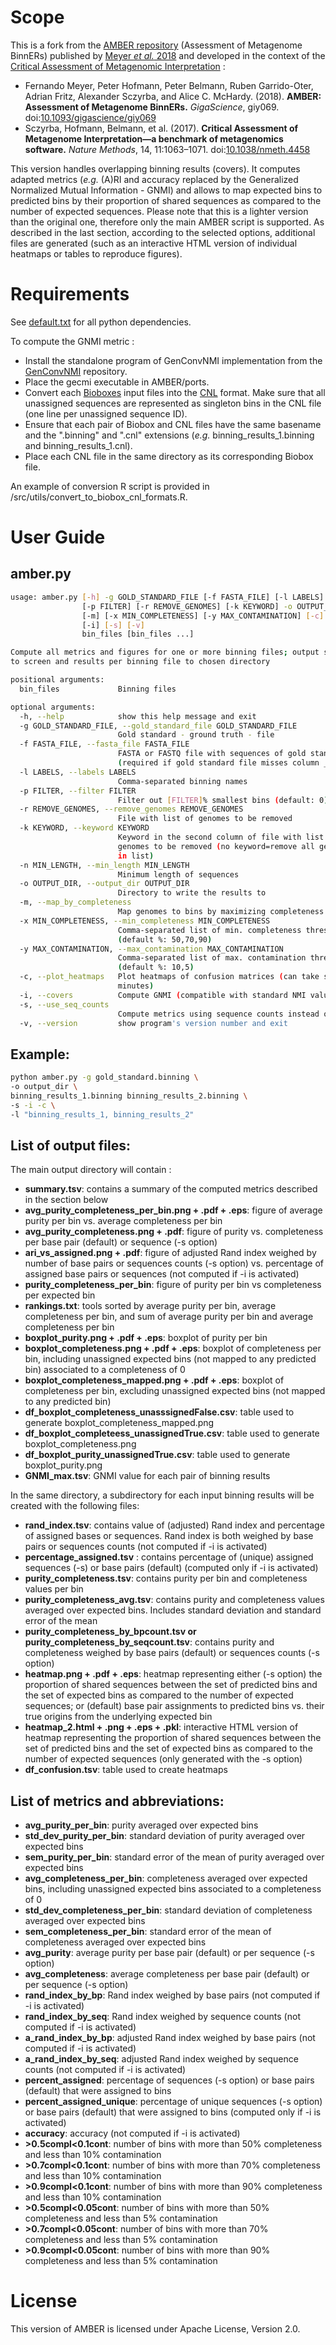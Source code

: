 # Scope

This is a fork from the [AMBER repository](https://github.com/CAMI-challenge/AMBER) (Assessment of Metagenome BinnERs) published by [Meyer *et al.* 2018](https://doi.org/10.1093/gigascience/giy069) and developed in the context of the [Critical Assessment of Metagenomic Interpretation](http://www.cami-challenge.org/) :

* Fernando Meyer, Peter Hofmann, Peter Belmann, Ruben Garrido-Oter, Adrian Fritz, Alexander Sczyrba, and Alice C. McHardy. (2018). **AMBER: Assessment of Metagenome BinnERs.** *GigaScience*, giy069. doi:[10.1093/gigascience/giy069](https://doi.org/10.1093/gigascience/giy069)
* Sczyrba, Hofmann, Belmann, et al. (2017). **Critical Assessment of Metagenome Interpretation—a benchmark of metagenomics software.** *Nature Methods*, 14, 11:1063–1071. doi:[10.1038/nmeth.4458](https://doi.org/10.1038/nmeth.4458)

This version handles overlapping binning results (covers). It computes adapted metrics (*e.g.* (A)RI and accuracy replaced by the 
Generalized Normalized Mutual Information - GNMI) and allows to map expected bins to predicted bins by their proportion of shared sequences as compared to the number of expected sequences. Please note that this is a lighter version than the original one, therefore only the main AMBER script is supported. As described in the last section, according to the selected options, additional files are generated (such as an interactive HTML version of individual heatmaps or tables  to reproduce figures). 

# Requirements

See [default.txt](requirements/default.txt) for all python dependencies.

To compute the GNMI metric : 

* Install the standalone program of GenConvNMI implementation from the [GenConvNMI](https://github.com/eXascaleInfolab/GenConvNMI) repository.
* Place the gecmi executable in AMBER/ports.
* Convert each [Bioboxes](https://github.com/bioboxes/rfc/tree/master/data-format) input files into the [CNL](https://github.com/eXascaleInfolab/GenConvNMI) format. Make sure that all unassigned sequences are represented as singleton bins in the CNL file (one line per unassigned sequence ID). 
* Ensure that each pair of Biobox and CNL files have the same basename and the ".binning" and ".cnl" extensions (*e.g.* binning_results_1.binning and binning_results_1.cnl).
* Place each CNL file in the same directory as its corresponding Biobox file.

An example of conversion R script is provided in /src/utils/convert_to_biobox_cnl_formats.R. 

# User Guide

## amber.py

~~~BASH
usage: amber.py [-h] -g GOLD_STANDARD_FILE [-f FASTA_FILE] [-l LABELS]
                [-p FILTER] [-r REMOVE_GENOMES] [-k KEYWORD] -o OUTPUT_DIR
                [-m] [-x MIN_COMPLETENESS] [-y MAX_CONTAMINATION] [-c]
                [-i] [-s] [-v]
                bin_files [bin_files ...]

Compute all metrics and figures for one or more binning files; output summary
to screen and results per binning file to chosen directory

positional arguments:
  bin_files             Binning files

optional arguments:
  -h, --help            show this help message and exit
  -g GOLD_STANDARD_FILE, --gold_standard_file GOLD_STANDARD_FILE
                        Gold standard - ground truth - file
  -f FASTA_FILE, --fasta_file FASTA_FILE
                        FASTA or FASTQ file with sequences of gold standard
                        (required if gold standard file misses column _LENGTH)
  -l LABELS, --labels LABELS
                        Comma-separated binning names
  -p FILTER, --filter FILTER
                        Filter out [FILTER]% smallest bins (default: 0)
  -r REMOVE_GENOMES, --remove_genomes REMOVE_GENOMES
                        File with list of genomes to be removed
  -k KEYWORD, --keyword KEYWORD
                        Keyword in the second column of file with list of
                        genomes to be removed (no keyword=remove all genomes
                        in list)
  -n MIN_LENGTH, --min_length MIN_LENGTH
                        Minimum length of sequences
  -o OUTPUT_DIR, --output_dir OUTPUT_DIR
                        Directory to write the results to
  -m, --map_by_completeness
                        Map genomes to bins by maximizing completeness
  -x MIN_COMPLETENESS, --min_completeness MIN_COMPLETENESS
                        Comma-separated list of min. completeness thresholds
                        (default %: 50,70,90)
  -y MAX_CONTAMINATION, --max_contamination MAX_CONTAMINATION
                        Comma-separated list of max. contamination thresholds
                        (default %: 10,5)
  -c, --plot_heatmaps   Plot heatmaps of confusion matrices (can take some
                        minutes)
  -i, --covers          Compute GNMI (compatible with standard NMI values) and percentage of sequences or base pairs assigned at least to one predicted bin (unique), instead of ARI/accuracy
  -s, --use_seq_counts
                        Compute metrics using sequence counts instead of base pairs and map expected bins (genomes) to predicted bins by maximizing the proportion of shared sequences as compared to the expected sequence counts (if activated, -m is overrided)
  -v, --version         show program's version number and exit
~~~

## Example: 

~~~BASH
python amber.py -g gold_standard.binning \
-o output_dir \
binning_results_1.binning binning_results_2.binning \
-s -i -c \
-l "binning_results_1, binning_results_2" 
~~~

## List of output files: 

The main output directory will contain : 
* **summary.tsv**: contains a summary of the computed metrics described in the section below
* **avg_purity_completeness_per_bin.png + .pdf + .eps**: figure of average purity per bin vs. average completeness per bin 
* **avg_purity_completeness.png  + .pdf**: figure of purity vs. completeness per base pair (default) or sequence (-s option)
* **ari_vs_assigned.png + .pdf**: figure of adjusted Rand index weighed by number of base pairs or sequences counts (-s option) vs. percentage of assigned base pairs or sequences (not computed if -i is activated)
* **purity_completeness_per_bin**: figure of purity per bin vs completeness per expected bin
* **rankings.txt**: tools sorted by average purity per bin, average completeness per bin, and sum of average purity per bin and average completeness per bin 
* **boxplot_purity.png + .pdf + .eps**: boxplot of purity per bin
* **boxplot_completeness.png + .pdf + .eps**:  boxplot of completeness per bin, including unassigned expected bins (not mapped to any predicted bin) associated to a completeness of 0
* **boxplot_completeness_mapped.png + .pdf + .eps**: boxplot of completeness per bin, excluding unassigned expected bins (not mapped to any predicted bin)
* **df_boxplot_completeness_unasssignedFalse.csv**: table used to generate boxplot_completeness_mapped.png
* **df_boxplot_completeess_unassignedTrue.csv**: table used to generate boxplot_completeness.png
* **df_boxplot_purity_unassignedTrue.csv**:  table used to generate boxplot_purity.png
* **GNMI_max.tsv**: GNMI value for each pair of binning results

In the same directory, a subdirectory for each input binning results will be created with the following files:
* **rand_index.tsv**: contains value of (adjusted) Rand index and percentage of assigned bases or sequences. Rand index is both weighed by base pairs or sequences counts (not computed if -i is activated)
* **percentage_assigned.tsv** : contains percentage of (unique) assigned sequences (-s) or base pairs (default) (computed only if -i is activated)
* **purity_completeness.tsv**: contains purity per bin and completeness values per bin
* **purity_completeness_avg.tsv**: contains purity and completeness values averaged over expected bins. Includes standard deviation and standard error of the mean
* **purity_completeness_by_bpcount.tsv or purity_completeness_by_seqcount.tsv**: contains purity and completeness weighed by base pairs (default) or sequences counts (-s option)
* **heatmap.png + .pdf + .eps**: heatmap representing either (-s option) the proportion of shared sequences between the set of predicted bins and the set of expected bins as compared to the number of expected sequences; or (default) base pair assignments to predicted bins vs. their true origins from the underlying expected bin
* **heatmap_2.html + .png + .eps + .pkl**: interactive HTML version of heatmap representing the proportion of shared sequences between the set of predicted bins and the set of expected bins as compared to the number of expected sequences (only generated with the -s option)
* **df_confusion.tsv**: table used to create heatmaps


## List of metrics and abbreviations:

* **avg_purity_per_bin**: purity averaged over expected bins
* **std_dev_purity_per_bin**: standard deviation of purity averaged over expected bins
* **sem_purity_per_bin**: standard error of the mean of purity averaged over expected bins
* **avg_completeness_per_bin**: completeness averaged over expected bins, including unassigned expected bins associated to a completeness of 0
* **std_dev_completeness_per_bin**: standard deviation of completeness averaged over expected bins
* **sem_completeness_per_bin**: standard error of the mean of completeness averaged over expected bins
* **avg_purity**: average purity per base pair (default) or per sequence (-s option)
* **avg_completeness**: average completeness per base pair (default) or per sequence (-s option)
* **rand_index_by_bp**: Rand index weighed by base pairs (not computed if -i is activated)
* **rand_index_by_seq**: Rand index weighed by sequence counts (not computed if -i is activated)
* **a_rand_index_by_bp**: adjusted Rand index weighed by base pairs (not computed if -i is activated)
* **a_rand_index_by_seq**: adjusted Rand index weighed by sequence counts (not computed if -i is activated)
* **percent_assigned**: percentage of sequences (-s option) or base pairs (default) that were assigned to bins
* **percent_assigned_unique**: percentage of unique sequences (-s option) or base pairs (default) that were assigned to bins (computed only if -i is activated)
* **accuracy**: accuracy (not computed if -i is activated) 
* **\>0.5compl<0.1cont**: number of bins with more than 50% completeness and less than 10% contamination
* **\>0.7compl<0.1cont**: number of bins with more than 70% completeness and less than 10% contamination
* **\>0.9compl<0.1cont**: number of bins with more than 90% completeness and less than 10% contamination
* **\>0.5compl<0.05cont**: number of bins with more than 50% completeness and less than 5% contamination
* **\>0.7compl<0.05cont**: number of bins with more than 70% completeness and less than 5% contamination
* **\>0.9compl<0.05cont**: number of bins with more than 90% completeness and less than 5% contamination

# License 

This version of AMBER is licensed under Apache License, Version 2.0. 